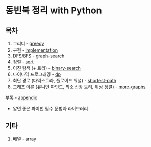# 동빈북 정리 with Python

## 목차

1. 그리디 - [greedy](https://github.com/jong-k/dsa-python/tree/main/greedy)
2. 구현 - [implementation](https://github.com/jong-k/dsa-python/tree/main/implementation)
3. DFS/BFS - [graph-search](https://github.com/jong-k/dsa-python/tree/main/graph-search)
4. 정렬 - [sort](https://github.com/jong-k/dsa-python/tree/main/sort)
5. 이진 탐색 (+ 트리) - [binary-search](https://github.com/jong-k/dsa-python/tree/main/binary-search)
6. 다이나믹 프로그래밍 - [dp](https://github.com/jong-k/dsa-python/tree/main/dp)
7. 최단 경로 (다익스트라, 플로이드 워셜) - [shortest-path](https://github.com/jong-k/dsa-python/tree/main/shortest-path)
8. 그래프 이론 (유니언 파인드, 최소 신장 트리, 위상 정렬) - [more-graphs](https://github.com/jong-k/dsa-python/tree/main/more-graphs)

부록 - [appendix](https://github.com/jong-k/dsa-python/tree/main/appendix)

- 알면 좋은 파이썬 필수 문법과 라이브러리

## 기타

1. 배열 - [array](https://github.com/jong-k/dsa-python/tree/main/array)
